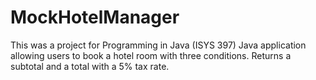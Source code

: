 # MockHotelManager
This was a project for Programming in Java (ISYS 397)
Java application allowing users to book a hotel room with three conditions. Returns a subtotal and a total with a 5% tax rate.
